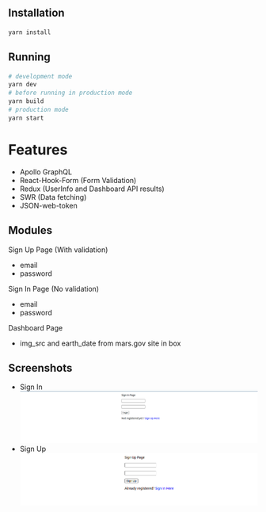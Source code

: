 ## Installation

```bash
yarn install
```

## Running

```bash
# development mode
yarn dev
# before running in production mode
yarn build
# production mode
yarn start
```

# Features
- Apollo GraphQL
- React-Hook-Form (Form Validation)
- Redux (UserInfo and Dashboard API results)
- SWR (Data fetching)
- JSON-web-token

## Modules

Sign Up Page (With validation)
- email 
- password


Sign In Page (No validation)
- email
- password

Dashboard Page
- img_src and earth_date from mars.gov site in box

## Screenshots
- Sign In
  ![sign-in](./docs/sign-in.png?raw=true "Sign In Page")
- Sign Up
  ![sign-up](./docs/sign-up.png?raw=true "Sign Up Page")
